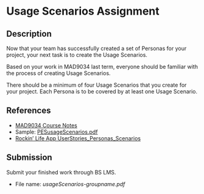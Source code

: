 # Usage Scenarios Assignment

## Description

Now that your team has successfully created a set of Personas for your project, your next task is to create the Usage Scenarios.

Based on your work in MAD9034 last term, everyone should be familiar with the process of creating Usage Scenarios.

There should be a minimum of four Usage Scenarios that you create for your project. Each Persona is to be covered by at least one Usage Scenario.

## References

- [MAD9034 Course Notes](https://drive.google.com/drive/folders/1NIPEEpSmhYMkEWt5WsQyFekJgUcB-2-y?usp=sharing)
- Sample: [PESusageScenarios.pdf](https://shah0150.github.io/mad9145-w20/PESusageScenarios.pdf)
- [Rockin’ Life App UserStories_Personas_Scenarios](https://docs.google.com/document/d/1h4ovPUpH2-PljUncl3ptLEd2-ybx0WrqSDIqkl-wv_0/edit?usp=sharing)

## Submission

Submit your finished work through BS LMS.
- File name: _usageScenarios-groupname.pdf_ 
